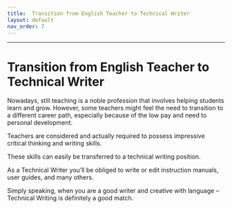 ```yaml
---
title:  Transition from English Teacher to Technical Writer
layout: default
nav_order: 7
---
```


---

# Transition from English Teacher to Technical Writer
Nowadays, still teaching is a noble profession that involves helping students learn and grow. However, some teachers might feel the need to transition to a different career path, especially because of the low pay and need to personal development.

Teachers are considered and actually required to possess impressive critical thinking and writing skills. 

These skills can easily be transferred to a technical writing position. 

As a Technical Writer you’ll be obliged to write or edit instruction manuals, user guides, and many others. 

Simply speaking, when you are a good writer and creative with language – Technical Writing is definitely a good match.

